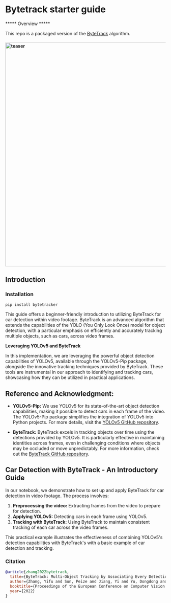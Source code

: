 # Bytetrack starter guide
***** Overview *****

This repo is a packaged version of the [ByteTrack](https://github.com/ifzhang/ByteTrack) algorithm.

<h4>
    <img width="700" alt="teaser" src="assets/traffic.gif">
</h4>

## Introduction

### Installation
```
pip install bytetracker
```

This guide offers a beginner-friendly introduction to utilizing ByteTrack for car detection within video footage. ByteTrack is an advanced algorithm that extends the capabilities of the YOLO (You Only Look Once) model for object detection, with a particular emphasis on efficiently and accurately tracking multiple objects, such as cars, across video frames.

**Leveraging YOLOv5 and ByteTrack**

In this implementation, we are leveraging the powerful object detection capabilities of YOLOv5, available through the YOLOv5-Pip package, alongside the innovative tracking techniques provided by ByteTrack. These tools are instrumental in our approach to identifying and tracking cars, showcasing how they can be utilized in practical applications.

## Reference and Acknowledgment:

- **YOLOv5-Pip:** We use YOLOv5 for its state-of-the-art object detection capabilities, making it possible to detect cars in each frame of the video. The YOLOv5-Pip package simplifies the integration of YOLOv5 into Python projects. For more details, visit the [YOLOv5 GitHub repository](https://github.com/ultralytics/yolov5).

- **ByteTrack:** ByteTrack excels in tracking objects over time using the detections provided by YOLOv5. It is particularly effective in maintaining identities across frames, even in challenging conditions where objects may be occluded or move unpredictably. For more information, check out the [ByteTrack GitHub repository](https://github.com/ifzhang/ByteTrack).

## Car Detection with ByteTrack - An Introductory Guide

In our notebook, we demonstrate how to set up and apply ByteTrack for car detection in video footage. The process involves:

1. **Preprocessing the video:** Extracting frames from the video to prepare for detection.
2. **Applying YOLOv5:** Detecting cars in each frame using YOLOv5.
3. **Tracking with ByteTrack:** Using ByteTrack to maintain consistent tracking of each car across the video frames.

This practical example illustrates the effectiveness of combining YOLOv5's detection capabilities with ByteTrack's with a basic example of car detection and tracking.



### Citation
```bibtex
@article{zhang2022bytetrack,
  title={ByteTrack: Multi-Object Tracking by Associating Every Detection Box},
  author={Zhang, Yifu and Sun, Peize and Jiang, Yi and Yu, Dongdong and Weng, Fucheng and Yuan, Zehuan and Luo, Ping and Liu, Wenyu and Wang, Xinggang},
  booktitle={Proceedings of the European Conference on Computer Vision (ECCV)},
  year={2022}
}
```
